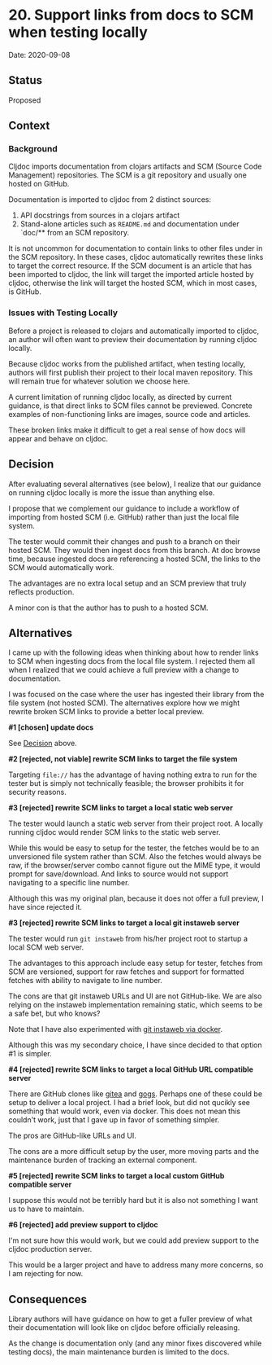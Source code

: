 # 20. Support links from docs to SCM when testing locally

Date: 2020-09-08

## Status

Proposed

## Context

### Background

Cljdoc imports documentation from clojars artifacts and SCM (Source Code Management) repositories. 
The SCM is a git repository and usually one hosted on GitHub.

Documentation is imported to cljdoc from 2 distinct sources:

1. API docstrings from sources in a clojars artifact 
2. Stand-alone articles such as `README.md` and documentation under `doc/** from an SCM repository.

It is not uncommon for documentation to contain links to other files under in the SCM repository. 
In these cases, cljdoc automatically rewrites these links to target the correct resource. 
If the SCM document is an article that has been imported to cljdoc, the link will target the imported article hosted by cljdoc,
otherwise the link will target the hosted SCM, which in most cases, is GitHub. 

### Issues with Testing Locally

Before a project is released to clojars and automatically imported to cljdoc, an author will often want to preview their
documentation by running cljdoc locally. 

Because cljdoc works from the published artifact, when testing locally, authors will first publish their project to their local maven repository.
This will remain true for whatever solution we choose here.

A current limitation of running cljdoc locally, as directed by current guidance, is that direct links to SCM files cannot be previewed. 
Concrete examples of non-functioning links are images, source code and articles.

These broken links make it difficult to get a real sense of how docs will appear and behave on cljdoc.

## Decision

After evaluating several alternatives (see below), I realize that our guidance on running cljdoc locally is more 
the issue than anything else.

I propose that we complement our guidance to include a workflow of importing from hosted SCM (i.e. GitHub) rather than just the local file system. 

The tester would commit their changes and push to a branch on their hosted SCM.
They would then ingest docs from this branch.
At doc browse time, because ingested docs are referencing a hosted SCM, the links to the SCM would automatically work.

The advantages are no extra local setup and an SCM preview that truly reflects production.

A minor con is that the author has to push to a hosted SCM.

## Alternatives

I came up with the following ideas when thinking about how to render links to SCM when ingesting docs from 
the local file system. I rejected them all when I realized that we could achieve a full preview with 
a change to documentation. 

I was focused on the case where the user has ingested their library from the file system (not hosted SCM).
The alternatives explore how we might rewrite broken SCM links to provide a better local preview.

**#1 [chosen] update docs**

See [Decision](#decision) above.

**#2 [rejected, not viable] rewrite SCM links to target the file system**

Targeting `file://` has the advantage of having nothing extra to run for the tester but is
simply not technically feasible; the browser prohibits it for security reasons.

**#3 [rejected] rewrite SCM links to target a local static web server**

The tester would launch a static web server from their project root.
A locally running cljdoc would render SCM links to the static web server.

While this would be easy to setup for the tester, the fetches would be to an unversioned
file system rather than SCM. Also the fetches would always be raw, if the browser/server
combo cannot figure out the MIME type, it would prompt for save/download. And links to source
would not support navigating to a specific line number.

Although this was my original plan, because it does not offer a full preview, 
I have since rejected it.

**#3 [rejected]  rewrite SCM links to target a local git instaweb server**

The tester would run `git instaweb` from his/her project root to startup a local SCM web server.

The advantages to this approach include easy setup for tester, fetches from SCM are versioned,
support for raw fetches and support for formatted fetches with ability to navigate to line number.

The cons are that git instaweb URLs and UI are not GitHub-like. 
We are also relying on the instaweb implementation remaining static, which seems to be a safe bet, but who knows?

Note that I have also experimented with [git instaweb via docker](https://hub.docker.com/r/leeread/gitweb-quick).

Although this was my secondary choice, I have since decided to that option #1 is simpler.

**#4 [rejected] rewrite SCM links to target a local GitHub URL compatible server**

There are GitHub clones like [gitea](https://gitea.io/en-us/) and [gogs](https://gogs.io/). 
Perhaps one of these could be setup to deliver a local project.
I had a brief look, but did not qucikly see something that would work, even via docker.
This does not mean this couldn't work, just that I gave up in favor of something simpler.

The pros are GitHub-like URLs and UI.

The cons are a more difficult setup by the user, more moving parts and the maintenance burden
of tracking an external component.

**#5 [rejected] rewrite SCM links to target a local custom GitHub compatible server**

I suppose this would not be terribly hard but it is also not something I want us to have to maintain.

**#6 [rejected] add preview support to cljdoc**

I'm not sure how this would work, but we could add preview support to the cljdoc production server.

This would be a larger project and have to address many more concerns, so I am rejecting for now.

## Consequences

Library authors will have guidance on how to get a fuller preview of what their documentation will look like on cljdoc before officially releasing.

As the change is documentation only (and any minor fixes discovered while testing docs), the main maintenance burden is limited to the docs.
